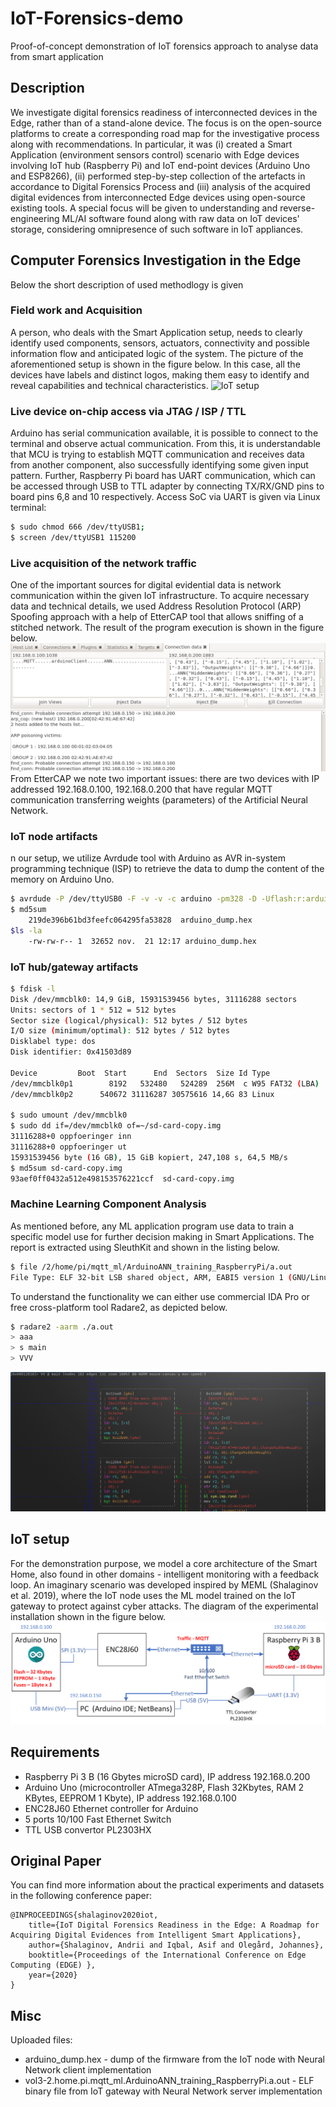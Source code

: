 # IoT-Forensics-demo
Proof-of-concept demonstration of IoT forensics approach to analyse data from smart application

## Description
We investigate digital forensics readiness of interconnected devices in the Edge, rather than of a stand-alone device. The focus is on the open-source platforms to create a corresponding road map for the investigative process along with recommendations. In particular, it was (i) created a Smart Application (environment sensors control) scenario with Edge devices involving IoT hub (Raspberry Pi) and IoT end-point devices (Arduino Uno and ESP8266), (ii) performed step-by-step collection of the artefacts in accordance to Digital Forensics Process and (iii) analysis of the acquired digital evidences from interconnected Edge devices using open-source existing tools. A special focus will be given to understanding and reverse-engineering ML/AI software found along with raw data on IoT devices' storage, considering omnipresence of such software in IoT appliances. 


## Computer Forensics Investigation in the Edge 
Below the short description of used methodlogy is given

### Field work and Acquisition
A person, who deals with the Smart Application setup, needs to clearly identify used components, sensors, actuators, connectivity and possible information flow and anticipated logic of the system. The picture of the aforementioned setup is shown in the figure below. In this case, all the devices have labels and distinct logos, making them easy to identify and reveal capabilities and technical characteristics.
![IoT setup](photo.jpg)

### Live device on-chip access via JTAG / ISP / TTL
Arduino has serial communication available, it is possible to connect to the terminal and observe actual communication. From this, it is understandable that MCU is trying to establish MQTT communication and receives data from another component, also successfully identifying some given input pattern. Further, Raspberry Pi board has UART communication, which can be accessed through USB to TTL adapter by connecting TX/RX/GND pins to board pins 6,8 and 10 respectively. Access SoC via UART is given via Linux terminal: 
```bash
$ sudo chmod 666 /dev/ttyUSB1; 
$ screen /dev/ttyUSB1 115200
```

### Live acquisition of the network traffic
One of the important sources for digital evidential data is network communication within the given IoT infrastructure. To acquire necessary data and technical details, we used Address Resolution Protocol (ARP) Spoofing approach with a help of EtterCAP tool that allows sniffing of a stitched network. The result of the program execution is shown in the figure below.
![EtterCAP](ettercap.png)
From EtterCAP we note two important issues: there are two devices with IP addressed 192.168.0.100, 192.168.0.200 that have regular MQTT communication transferring weights (parameters) of the Artificial Neural Network.


### IoT node artifacts
n our setup, we utilize Avrdude tool with Arduino as AVR  in-system programming technique (ISP) to retrieve the data to dump the content of the memory on Arduino Uno.
```bash 
$ avrdude -P /dev/ttyUSB0 -F -v -v -c arduino -pm328 -D -Uflash:r:arduino_dump.hex:r
$ md5sum
	219de396b61bd3feefc064295fa53828  arduino_dump.hex
$ls -la
	-rw-rw-r-- 1  32652 nov.  21 12:17 arduino_dump.hex
```

### IoT hub/gateway artifacts
```bash
$ fdisk -l
Disk /dev/mmcblk0: 14,9 GiB, 15931539456 bytes, 31116288 sectors
Units: sectors of 1 * 512 = 512 bytes
Sector size (logical/physical): 512 bytes / 512 bytes
I/O size (minimum/optimal): 512 bytes / 512 bytes
Disklabel type: dos
Disk identifier: 0x41503d89

Device         Boot  Start      End  Sectors  Size Id Type
/dev/mmcblk0p1        8192   532480   524289  256M  c W95 FAT32 (LBA)
/dev/mmcblk0p2      540672 31116287 30575616 14,6G 83 Linux

$ sudo umount /dev/mmcblk0
$ sudo dd if=/dev/mmcblk0 of=~/sd-card-copy.img
31116288+0 oppfoeringer inn
31116288+0 oppfoeringer ut
15931539456 byte (16 GB), 15 GiB kopiert, 247,108 s, 64,5 MB/s
$ md5sum sd-card-copy.img
93aef0ff0432a512e498153576221ccf  sd-card-copy.img
```

### Machine Learning Component Analysis
As mentioned before, any ML application program use data to train a specific model use for further decision making in Smart Applications. The report is extracted using SleuthKit and shown in the listing below.

```bash 
$ file /2/home/pi/mqtt_ml/ArduinoANN_training_RaspberryPi/a.out
File Type: ELF 32-bit LSB shared object, ARM, EABI5 version 1 (GNU/Linux), dynamically linked, interpreter /lib/ld-, for GNU/Linux 3.2.0, BuildID[sha1]=d70d380be66d6e2b6544802dd745707db2834430, not stripped
```
To understand the functionality we can either use commercial IDA Pro or free cross-platform tool Radare2, as depicted below.

```bash
$ radare2 -aarm ./a.out
> aaa
> s main
> VVV
```
![Radare2 reverse-enginering of the binary file](radare.png)

 
## IoT setup 
For the demonstration purpose, we model a core architecture of the Smart Home, also found in other domains - intelligent monitoring with a feedback loop. An imaginary scenario was developed inspired by MEML (Shalaginov et al. 2019), where the IoT node uses the ML model trained on the IoT gateway to protect against cyber attacks. The diagram of the experimental installation shown in the figure below.
![Experimental Setup](setup.png)

## Requirements
- Raspberry Pi 3 B (16 Gbytes microSD card), IP address 192.168.0.200
- Arduino Uno (microcontroller ATmega328P, Flash 32Kbytes, RAM 2 KBytes, EEPROM 1 Kbyte), IP address 192.168.0.100
- ENC28J60 Ethernet controller for Arduino
- 5 ports 10/100 Fast Ethernet Switch
- TTL USB convertor PL2303HX 


## Original Paper
You can find more information about the practical experiments and datasets in the following conference paper:

	@INPROCEEDINGS{shalaginov2020iot,
		title={IoT Digital Forensics Readiness in the Edge: A Roadmap for Acquiring Digital Evidences from Intelligent Smart Applications},
		author={Shalaginov, Andrii and Iqbal, Asif and Olegård, Johannes},
		booktitle={Proceedings of the International Conference on Edge Computing (EDGE) },
		year={2020}
	}

## Misc
Uploaded files:
- arduino_dump.hex - dump of the firmware from the IoT node with Neural Network client implementation
- vol3-2.home.pi.mqtt_ml.ArduinoANN_training_RaspberryPi.a.out - ELF binary file from IoT gateway with Neural Network server implementation
